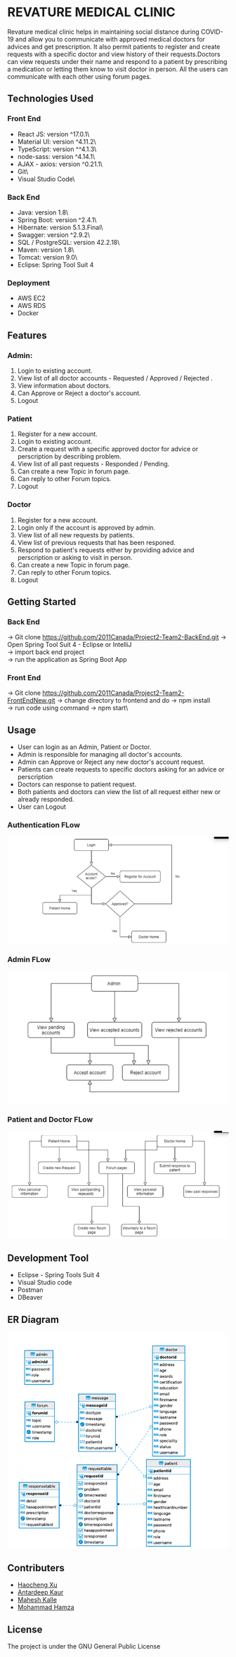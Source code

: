 # REVATURE MEDICAL CLINIC

Revature medical clinic helps in maintaining social distance during COVID-19 and allow you to communicate with approved medical doctors for advices and get prescription. It also permit patients to register and create requests with a specific doctor and view history of their requests.Doctors can view requests under their name and respond to a patient by prescribing a medication or letting them know to visit doctor in person. All the users can communicate with each other using forum pages.

## Technologies Used

### Front End
- React JS: version ^17.0.1\
- Material UI: version ^4.11.2\
- TypeScript: version ^^4.1.3\
- node-sass: version ^4.14.1\
- AJAX - axios: version ^0.21.1\
- Git\
- Visual Studio Code\

### Back End
- Java: version 1.8\
- Spring Boot: version ^2.4.1\
- Hibernate: version 5.1.3.Final\
- Swagger: version ^2.9.2\
- SQL / PostgreSQL: version 42.2.18\
- Maven: version 1.8\
- Tomcat: version 9.0\
- Eclipse: Spring Tool Suit 4

### Deployment
- AWS EC2
- AWS RDS
- Docker

## Features

### Admin: 
1. Login to existing account.
2. View list of all doctor accounts - Requested / Approved / Rejected .
3. View information about doctors.
4. Can Approve or Reject a doctor's account. 
5. Logout

### Patient
1. Register for a new account.
2. Login to existing account. 
3. Create a request with a specific approved doctor for advice or perscription by describing problem.
4. View list of all past requests - Responded / Pending.
5. Can create a new Topic in forum page.
6. Can reply to other Forum topics.
5. Logout

### Doctor
1. Register for a new account.
2. Login only if the account is approved by admin. 
3. View list of all new requests by patients.
4. View list of previous requests that has been responed.
5. Respond to patient's requests either by providing advice and perscription or asking to visit in person.
5. Can create a new Topic in forum page.
6. Can reply to other Forum topics.
5. Logout

## Getting Started

### Back End 
-> Git clone https://github.com/2011Canada/Project2-Team2-BackEnd.git
-> Open Spring Tool Suit 4 - Eclipse or IntelliJ\
-> import back end project\
-> run the application as Spring Boot App

### Front End 
-> Git clone https://github.com/2011Canada/Project2-Team2-FrontEndNew.git
-> change directory to frontend and do -> npm install\
-> run code using command -> npm start\

## Usage
- User can login as an Admin, Patient or Doctor.
- Admin is responsible for managing all doctor's accounts.
- Admin can Approve or Reject any new doctor's account request.
- Patients can create requests to specific doctors asking for an advice or perscription 
- Doctors can response to patient request.
- Both patients and doctors can view the list of all request either new or already responded.
- User can Logout

### Authentication FLow
![Alt](/login.png "login")

### Admin FLow
![Alt](/admin.png "admin")

### Patient and Doctor FLow
![Alt](/patientDoctor.png "patientDoctor")

## Development Tool
- Eclipse - Spring Tools Suit 4
- Visual Studio code
- Postman
- DBeaver

## ER Diagram
![Alt](/ERD.png "ERD")

## Contributers
- [Haocheng Xu](https://github.com/haochengca)
- [Antardeep Kaur](https://github.com/Antardeep)
- [Mahesh Kalle](https://github.com/mahesh-kalle)
- [Mohammad Hamza](https://github.com/lionhamza82)

## License

The project is under the GNU General Public License






